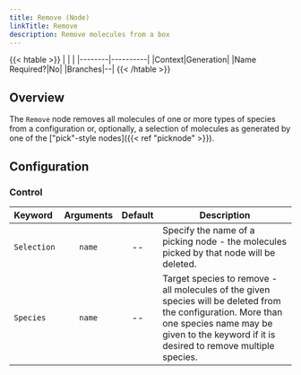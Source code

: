 ```yaml
---
title: Remove (Node)
linkTitle: Remove
description: Remove molecules from a box
---
```


{{< htable >}}
| | |
|--------|----------|
|Context|Generation|
|Name Required?|No|
|Branches|--|
{{< /htable >}}

## Overview

The `Remove` node removes all molecules of one or more types of species from a configuration or, optionally, a selection of molecules as generated by one of the ["pick"-style nodes]({{< ref "picknode" >}}).

## Configuration

### Control

|Keyword|Arguments|Default|Description|
|:------|:--:|:-----:|-----------|
|`Selection`|`name`|--|Specify the name of a picking node - the molecules picked by that node will be deleted.|
|`Species`|`name`|--|Target species to remove - all molecules of the given species will be deleted from the configuration. More than one species name may be given to the keyword if it is desired to remove multiple species.|
